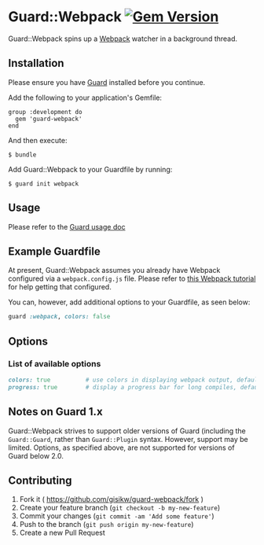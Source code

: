 # Guard::Webpack [![Gem Version](https://badge.fury.io/rb/guard-webpack.png)](http://badge.fury.io/rb/guard-webpack)

Guard::Webpack spins up a [Webpack](http://webpack.github.io) watcher in a background thread.

## Installation

Please ensure you have [Guard](http://github.com/guard/guard) installed before you continue.

Add the following to your application's Gemfile:

    group :development do
      gem 'guard-webpack'
    end

And then execute:

    $ bundle

Add Guard::Webpack to your Guardfile by running:

    $ guard init webpack

## Usage

Please refer to the [Guard usage doc](http://github.com/guard/guard#readme)

## Example Guardfile

At present, Guard::Webpack assumes you already have Webpack configured via a `webpack.config.js` file. Please refer to [this Webpack tutorial](https://github.com/petehunt/webpack-howto) for help getting that configured.

You can, however, add additional options to your Guardfile, as seen below:

```ruby
guard :webpack, colors: false
```

## Options

### List of available options

```ruby
colors: true          # use colors in displaying webpack output, default: true
progress: true        # display a progress bar for long compiles, default: true
```

## Notes on Guard 1.x

Guard::Webpack strives to support older versions of Guard (including the `Guard::Guard`, rather than `Guard::Plugin` syntax. However, support may be limited. Options, as specified above, are not supported for versions of Guard below 2.0.

## Contributing

1. Fork it ( https://github.com/gisikw/guard-webpack/fork )
2. Create your feature branch (`git checkout -b my-new-feature`)
3. Commit your changes (`git commit -am 'Add some feature'`)
4. Push to the branch (`git push origin my-new-feature`)
5. Create a new Pull Request
